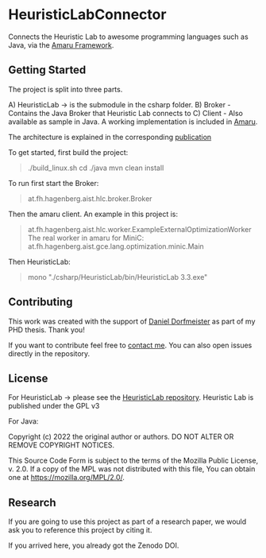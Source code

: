 # HeuristicLabConnector

Connects the Heuristic Lab to awesome programming languages such as Java, via the [Amaru Framework](amaru.dev).


## Getting Started

The project is split into three parts.

A) HeuristicLab -> is the submodule in the csharp folder.
B) Broker - Contains the Java Broker that Heuristic Lab connects to
C) Client - Also available as sample in Java. A working implementation is included in [Amaru](amaru.dev).

The architecture is explained in the corresponding [publication](https://dl.acm.org/doi/10.1145/3377929.3398103)

To get started, first build the project:
> ./build_linux.sh
> cd ./java
> mvn clean install

To run first start the Broker:
> at.fh.hagenberg.aist.hlc.broker.Broker

Then the amaru client. An example in this project is:
> at.fh.hagenberg.aist.hlc.worker.ExampleExternalOptimizationWorker
The real worker in amaru for MiniC:
> at.fh.hagenberg.aist.gce.lang.optimization.minic.Main

Then HeuristicLab:
> mono "./csharp/HeuristicLab/bin/HeuristicLab 3.3.exe"

## Contributing

This work was created with the support of [Daniel Dorfmeister](https://github.com/ddorfmeister/) as part of my PHD thesis. Thank you!

If you want to contribute feel free to [contact me](https://github.com/oliver-krauss). You can also open issues directly in the repository.

## License

For HeuristicLab -> please see the [HeuristicLab repository](https://github.com/heal-research/HeuristicLab/). Heuristic Lab is published under the GPL v3

For Java:

Copyright (c) 2022 the original author or authors. DO NOT ALTER OR REMOVE COPYRIGHT NOTICES.

This Source Code Form is subject to the terms of the Mozilla Public License, v. 2.0. If a copy of the MPL was not
distributed with this file, You can obtain one at https://mozilla.org/MPL/2.0/.

## Research

If you are going to use this project as part of a research paper, we would ask you to reference this project by citing
it.

If you arrived here, you already got the Zenodo DOI.

